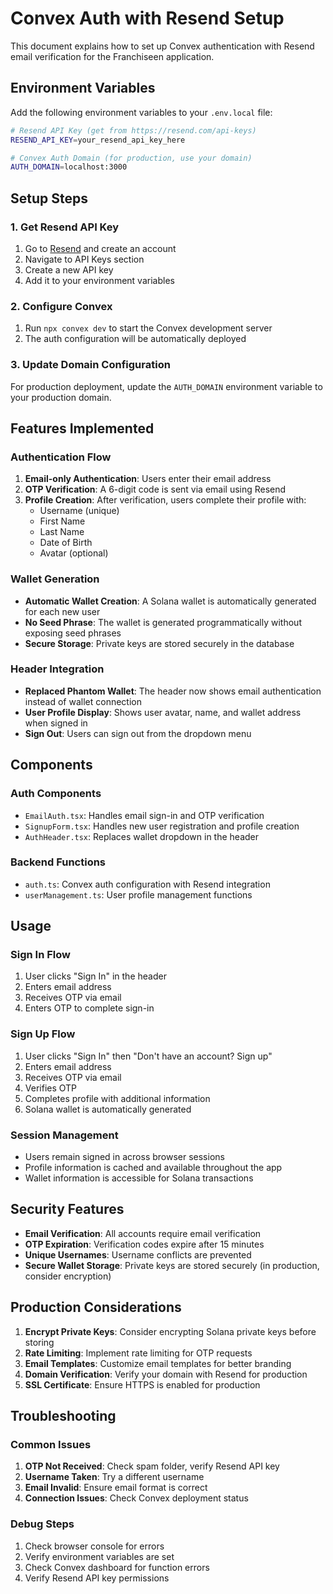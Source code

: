 # Convex Auth with Resend Setup

This document explains how to set up Convex authentication with Resend email verification for the Franchiseen application.

## Environment Variables

Add the following environment variables to your `.env.local` file:

```bash
# Resend API Key (get from https://resend.com/api-keys)
RESEND_API_KEY=your_resend_api_key_here

# Convex Auth Domain (for production, use your domain)
AUTH_DOMAIN=localhost:3000
```

## Setup Steps

### 1. Get Resend API Key

1. Go to [Resend](https://resend.com) and create an account
2. Navigate to API Keys section
3. Create a new API key
4. Add it to your environment variables

### 2. Configure Convex

1. Run `npx convex dev` to start the Convex development server
2. The auth configuration will be automatically deployed

### 3. Update Domain Configuration

For production deployment, update the `AUTH_DOMAIN` environment variable to your production domain.

## Features Implemented

### Authentication Flow

1. **Email-only Authentication**: Users enter their email address
2. **OTP Verification**: A 6-digit code is sent via email using Resend
3. **Profile Creation**: After verification, users complete their profile with:
   - Username (unique)
   - First Name
   - Last Name
   - Date of Birth
   - Avatar (optional)

### Wallet Generation

- **Automatic Wallet Creation**: A Solana wallet is automatically generated for each new user
- **No Seed Phrase**: The wallet is generated programmatically without exposing seed phrases
- **Secure Storage**: Private keys are stored securely in the database

### Header Integration

- **Replaced Phantom Wallet**: The header now shows email authentication instead of wallet connection
- **User Profile Display**: Shows user avatar, name, and wallet address when signed in
- **Sign Out**: Users can sign out from the dropdown menu

## Components

### Auth Components

- `EmailAuth.tsx`: Handles email sign-in and OTP verification
- `SignupForm.tsx`: Handles new user registration and profile creation
- `AuthHeader.tsx`: Replaces wallet dropdown in the header

### Backend Functions

- `auth.ts`: Convex auth configuration with Resend integration
- `userManagement.ts`: User profile management functions

## Usage

### Sign In Flow

1. User clicks "Sign In" in the header
2. Enters email address
3. Receives OTP via email
4. Enters OTP to complete sign-in

### Sign Up Flow

1. User clicks "Sign In" then "Don't have an account? Sign up"
2. Enters email address
3. Receives OTP via email
4. Verifies OTP
5. Completes profile with additional information
6. Solana wallet is automatically generated

### Session Management

- Users remain signed in across browser sessions
- Profile information is cached and available throughout the app
- Wallet information is accessible for Solana transactions

## Security Features

- **Email Verification**: All accounts require email verification
- **OTP Expiration**: Verification codes expire after 15 minutes
- **Unique Usernames**: Username conflicts are prevented
- **Secure Wallet Storage**: Private keys are stored securely (in production, consider encryption)

## Production Considerations

1. **Encrypt Private Keys**: Consider encrypting Solana private keys before storing
2. **Rate Limiting**: Implement rate limiting for OTP requests
3. **Email Templates**: Customize email templates for better branding
4. **Domain Verification**: Verify your domain with Resend for production
5. **SSL Certificate**: Ensure HTTPS is enabled for production

## Troubleshooting

### Common Issues

1. **OTP Not Received**: Check spam folder, verify Resend API key
2. **Username Taken**: Try a different username
3. **Email Invalid**: Ensure email format is correct
4. **Connection Issues**: Check Convex deployment status

### Debug Steps

1. Check browser console for errors
2. Verify environment variables are set
3. Check Convex dashboard for function errors
4. Verify Resend API key permissions
